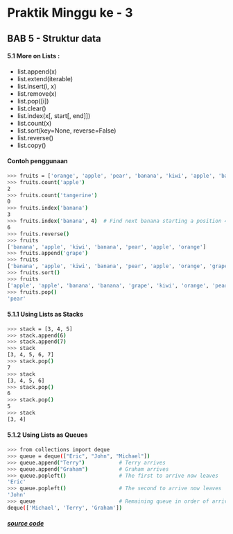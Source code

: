 # Praktik Minggu ke - 3

## BAB 5 - Struktur data
#### 5.1 More on Lists :
* list.append(x)
* list.extend(iterable)
* list.insert(i, x)
* list.remove(x)
* list.pop([i])
* list.clear()
* list.index(x[, start[, end]])
* list.count(x)
* list.sort(key=None, reverse=False)
* list.reverse()
* list.copy()
#### Contoh penggunaan
```bash
>>> fruits = ['orange', 'apple', 'pear', 'banana', 'kiwi', 'apple', 'banana']
>>> fruits.count('apple')
2
>>> fruits.count('tangerine')
0
>>> fruits.index('banana')
3
>>> fruits.index('banana', 4)  # Find next banana starting a position 4
6
>>> fruits.reverse()
>>> fruits
['banana', 'apple', 'kiwi', 'banana', 'pear', 'apple', 'orange']
>>> fruits.append('grape')
>>> fruits
['banana', 'apple', 'kiwi', 'banana', 'pear', 'apple', 'orange', 'grape']
>>> fruits.sort()
>>> fruits
['apple', 'apple', 'banana', 'banana', 'grape', 'kiwi', 'orange', 'pear']
>>> fruits.pop()
'pear'
```
#### 5.1.1 Using Lists as Stacks
```bash
>>> stack = [3, 4, 5]
>>> stack.append(6)
>>> stack.append(7)
>>> stack
[3, 4, 5, 6, 7]
>>> stack.pop()
7
>>> stack
[3, 4, 5, 6]
>>> stack.pop()
6
>>> stack.pop()
5
>>> stack
[3, 4]
```
#### 5.1.2 Using Lists as Queues
```bash
>>> from collections import deque
>>> queue = deque(["Eric", "John", "Michael"])
>>> queue.append("Terry")           # Terry arrives
>>> queue.append("Graham")          # Graham arrives
>>> queue.popleft()                 # The first to arrive now leaves
'Eric'
>>> queue.popleft()                 # The second to arrive now leaves
'John'
>>> queue                           # Remaining queue in order of arrival
deque(['Michael', 'Terry', 'Graham'])
```

##### [source code](https://github.com/rodesta2212/bigdata/tree/master/minggu-03/praktik/src)

